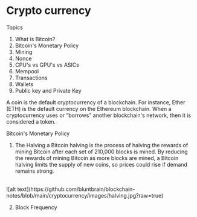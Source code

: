 # Crypto currency

Topics
1. What is Bitcoin?
2. Bitcoin's Monetary Policy
3. Mining
4. Nonce
5. CPU's vs GPU's vs ASICs
6. Mempool
7. Transactions
8. Wallets
9. Public key and Private Key

A coin is the default cryptocurrency of a blockchain. For instance, Ether (ETH) is the default currency on the Ethereum blockchain. When a cryptocurrency uses or “borrows” another blockchain's network, then it is considered a token.

Bitcoin's Monetary Policy

1. The Halving
a Bitcoin halving is the process of halving the rewards of mining Bitcoin after each set of 210,000 blocks is mined. By reducing the rewards of mining Bitcoin as more blocks are mined, a Bitcoin halving limits the supply of new coins, so prices could rise if demand remains strong.
<br/>  
![alt text](https://github.com/bluntbrain/blockchain-notes/blob/main/cryptocurrency/images/halving.jpg?raw=true)
<br/> 

2. Block Frequency